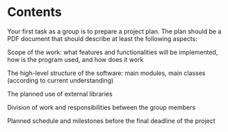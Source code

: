 # Contents

Your first task as a group is to prepare a project plan. The plan should be a PDF document that should describe at least the following aspects:

Scope of the work: what features and functionalities will be implemented, how is the program used, and how does it work

The high-level structure of the software: main modules, main classes (according to current understanding)

The planned use of external libraries

Division of work and responsibilities between the group members

Planned schedule and milestones before the final deadline of the project
